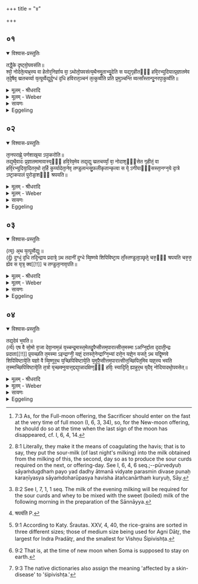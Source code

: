 +++
title = "४"

+++


## ०१


<details open><summary>विश्वास-प्रस्तुतिः</summary>

तद्धै᳘के दृष्ट्वो᳘पवसंति॥  
श्वो᳘ नोदेते᳘त्यभ्र᳘स्य वा हेतोर᳘निर्ज्ञाय वा᳘ ऽथोतो᳘पवसंत्य᳘थैनमु᳘ताभ्यु᳘देति स यद्य᳘गृहीतᳫँ᳭ हवि᳘रभ्युदियात्प्र᳘ज्ञातमेव त᳘दे᳘षैव᳘ व्व्रतचर्य्या य᳘त्पूर्व्वेद्युर्दुग्धं द᳘धि हविरात᳘ञ्चनं त᳘त्कुर्व्वंति प्रति प्र᳘मुञ्चन्ति व्वत्साँस्तान्पु᳘नरपा᳘कुर्व्वंति॥
</details>

<details><summary>मूलम् - श्रीधरादि</summary>

तद्धै᳘के दृष्ट्वो᳘पवसंति॥  
श्वो᳘ नोदेते᳘त्यभ्र᳘स्य वा हेतोर᳘निर्ज्ञाय वा᳘ ऽथोतो᳘पवसंत्य᳘थैनमु᳘ताभ्यु᳘देति स यद्य᳘गृहीतᳫँ᳭ हवि᳘रभ्युदियात्प्र᳘ज्ञातमेव त᳘दे᳘षैव᳘ व्व्रतचर्य्या य᳘त्पूर्व्वेद्युर्दुग्धं द᳘धि हविरात᳘ञ्चनं त᳘त्कुर्व्वंति प्रति प्र᳘मुञ्चन्ति व्वत्साँस्तान्पु᳘नरपा᳘कुर्व्वंति॥
</details>

<details><summary>मूलम् - Weber</summary>

तद्धै᳘के दृष्ट्वो᳘पवसन्ति॥  
श्वोॗ नोदेते᳘त्यभ्र᳘स्य वा हेतोर᳘निर्ज्ञाय वा᳘थोतो᳘पवसन्त्य᳘थैनमुॗताभ्यु᳘देति स यद्य᳘गृहीतᳫं हवि᳘रभ्युदियात्प्र᳘ज्ञातमेव त᳘देॗषैव᳘ व्रतचर्या य᳘त्पूर्वेद्युर्दुग्धं द᳘धि हविरात᳘ञ्चनं त᳘त्कुर्वन्ति प्रतिप्र᳘मुञ्चन्ति वत्सांस्तान्पु᳘नरपा᳘कुर्वन्ति॥
</details>

<details><summary>सायणः</summary>

…
</details>

<details><summary>Eggeling</summary>

1. Now, some people enter upon the fast [^egg_90] when

[^egg_90]: 7:3 As, for the Full-moon offering, the Sacrificer should enter on  the fast at the very time of full moon (I, 6, 3, 34), so, for the New-moon offering, he should do so at the time when the last sign of the moon has disappeared, cf. I, 6, 4, 14.

they (still) see (the moon, on the fourteenth day of the half-month), thinking, 'To-morrow he will not rise,'--either on account of clouds or not having ascertained properly, they enter upon the fast, and (in the morning) he rises over him. Now if he (the moon) should rise on (the material for) the oblation being not yet taken out, then that approved (procedure is followed) and the same fasting-observance. The sour curds from last night's milking they use for coagulating the sacrificial food [^egg_91]; they let the calves join (their mothers), and drive them away again [^egg_92].

[^egg_91]: 8:1 Literally, they make it the means of coagulating the havis; that is to say, they put the sour-milk (of last night's milking) into the milk obtained from the milking of this, the second, day so as to produce the sour curds required on the next, or offering-day. See I, 6, 4, 6 seq.;--pūrvedyuḥ sāyaṁdugdhaṁ payo yad dadhy ātmanā vidyate parasmin divase punaḥ karaṇīyasya sāyaṁdoharūpasya havisha ātañcanārthaṁ kuryuḥ, Sāy.

[^egg_92]: 8:2 See I, 7, 1, 1 seq. The milk of the evening milking will be required for the sour curds and whey to be mixed with the sweet (boiled) milk of the following morning in the preparation of the Sānnāyya.
</details>


## ०२


<details open><summary>विश्वास-प्रस्तुतिः</summary>

ता᳘नपराह्णे᳘ पर्णशाख᳘या ऽपा᳘करोति॥  
तद्य᳘थै᳘वादः प्र᳘ज्ञातमामावास्य᳘ᳫँ᳘ हवि᳘रेव᳘मेव तद्य᳘द्यु व्व्रतचर्य्यां᳘ वा᳘ नोदाश᳘ᳫँ᳘सेत गृहीतं᳘ वा हवि᳘रभ्युदिया᳘दितर᳘थो त᳘र्हि कुर्य्यादेता᳘नेव᳘ तण्डुलान्त्सु᳘फलीकृतान्कृत्वा स ये᳘ ऽणीयाᳫँ᳭सस्ता᳘नग्न᳘ये दा᳘त्रे ऽष्टा᳘कपालं पुरोडा᳘शᳫँ᳭ श्रपयति॥
</details>

<details><summary>मूलम् - श्रीधरादि</summary>

ता᳘नपराह्णे᳘ पर्णशाख᳘या ऽपा᳘करोति॥  
तद्य᳘थै᳘वादः प्र᳘ज्ञातमामावास्य᳘ᳫँ᳘ हवि᳘रेव᳘मेव तद्य᳘द्यु व्व्रतचर्य्यां᳘ वा᳘ नोदाश᳘ᳫँ᳘सेत गृहीतं᳘ वा हवि᳘रभ्युदिया᳘दितर᳘थो त᳘र्हि कुर्य्यादेता᳘नेव᳘ तण्डुलान्त्सु᳘फलीकृतान्कृत्वा स ये᳘ ऽणीयाᳫँ᳭सस्ता᳘नग्न᳘ये दा᳘त्रे ऽष्टा᳘कपालं पुरोडा᳘शᳫँ᳭ श्रपयति॥
</details>

<details><summary>मूलम् - Weber</summary>

ता᳘नपराह्णे᳘ पर्णशाख᳘यापा᳘करोति॥  
तद्य᳘थैॗवादः प्र᳘ज्ञातमामावास्य᳘ᳫं᳘ हवि᳘रेव᳘मेव तद्य᳘द्यु व्रतचर्यां᳘ वाॗ नोदाश᳘ᳫं᳘सेत गृहीतं᳘ वा हवि᳘रभ्युदिया᳘दितर᳘थो त᳘र्हि कुर्यादेता᳘नेव᳘ तण्डुलान्त्सु᳘फलीकृतान्कृत्वा स ये᳘ऽणीयांसस्ता᳘नग्न᳘ये दाॗत्रेऽष्टा᳘कपालम् पुरोडा᳘शं श्रपयति [^wbr_1] ॥  

[^wbr_1]: श्रपयंति P.
</details>

<details><summary>सायणः</summary>

…
</details>

<details><summary>Eggeling</summary>

2. In the afternoon he drives them away with the parṇa-branch; and as there that approved oblation of the New-moon offering (is prepared) so here. But if he should not care to undergo (again) the fasting-observance, or if (the moon) were to rise over (the material for) the oblation already taken out, then let him do otherwise: having properly cleansed the rice-grains of the husks, he cooks the smaller ones as a cake on eight potsherds for Agni Dātr̥ (the Giver).
</details>


## ०३


<details open><summary>विश्वास-प्रस्तुतिः</summary>

(त्य᳘) अ᳘थ य᳘त्पूर्व्वेद्युः॥  
(र्दु) दुग्धं᳘ द᳘धि तदि᳘न्द्राय प्रदात्रे᳘ ऽथ तदानीं दुग्धे व्वि᳘ष्णवे शिपिविष्टा᳘य ताँ᳘स्तण्डुला᳘ञ्छृते᳘ चरु᳘ᳫँ᳘ श्रपयति चरु᳘रु᳘ ह्येव स य᳘त्र᳘ क्व[[!!]] च तण्डुला᳘नाव᳘पति॥
</details>

<details><summary>मूलम् - श्रीधरादि</summary>

(त्य᳘) अ᳘थ य᳘त्पूर्व्वेद्युः॥  
(र्दु) दुग्धं᳘ द᳘धि तदि᳘न्द्राय प्रदात्रे᳘ ऽथ तदानीं दुग्धे व्वि᳘ष्णवे शिपिविष्टा᳘य ताँ᳘स्तण्डुला᳘ञ्छृते᳘ चरु᳘ᳫँ᳘ श्रपयति चरु᳘रु᳘ ह्येव स य᳘त्र᳘ क्व[[!!]] च तण्डुला᳘नाव᳘पति॥
</details>

<details><summary>मूलम् - Weber</summary>

अ᳘थ यत्पूर्वेद्युः॥  
दुग्धं᳘ द᳘धि तदि᳘न्द्राय प्रदात्रे᳘ऽथ तदानींदुग्धे वि᳘ष्णवे शिपिविष्टा᳘यैता᳘ᳫं᳘स्तण्डुला᳘ञ्छूते᳘ चरुं᳘ श्रपयति चरु᳘रुॗ ह्येव स य᳘त्र क्व᳘ च तण्डुला᳘नाव᳘पन्ति॥
</details>

<details><summary>सायणः</summary>

…
</details>

<details><summary>Eggeling</summary>

3. And the sour curds (from the milk) milked on the day before (he prepares) for Indra Pradātr̥

 (the Bestower); and those (larger) rice-grains [^egg_93] he cooks in boiled fresh milk as a pap for Vishṇu Śipivishṭa (the Bald); for a pap it is whenever rice-grains are thrown (into milk or sour curds).

[^egg_93]: 9:1 According to Katy. Śrautas. XXV, 4, 40, the rice-grains are sorted in three different sizes; those of medium size being used for Agni Dātr̥, the largest for Indra Pradātr̥, and the smallest for Vishṇu Śipivishṭa.
</details>


## ०४


<details open><summary>विश्वास-प्रस्तुतिः</summary>

तद्य᳘देवं भ᳘वति॥  
(त्ये) एष वै सो᳘मो रा᳘जा देवा᳘नाम᳘न्नं य᳘च्चन्द्र᳘मास्त᳘मेतदु᳘पैप्सीत्तम᳘पारात्सीत्त᳘मस्मा ऽअग्नि᳘र्द्दाता द᳘दाती᳘न्द्रः प्रदाता[[!!]] प्र᳘यच्छति त᳘मस्मा ऽइन्द्राग्नी᳘ यज्ञं᳘ दत्तस्ते᳘नेन्द्राग्नि᳘भ्यां दत्ते᳘न यज्ञे᳘न यजते᳘ ऽथ यद्वि᳘ष्णवे शिपिविष्टाये᳘ति यज्ञो वै व्वि᳘ष्णुर᳘थ य᳘च्छिपिविष्टाये᳘ति य᳘मुपै᳘प्सीत्तम᳘पारात्सीत्त᳘च्छिपित᳘मिव यज्ञ᳘स्य भवति त᳘स्माच्छिपिविष्टाये᳘ति त᳘त्रो य᳘च्छक्नुयात्त᳘द्दद्या᳘न्नादक्षिण᳘ᳫँ᳘ हविः᳘ स्यादि᳘ति᳘ ह्याहुर᳘थ य᳘दैव᳘ नोदियादथो᳘पवसेत्॥
</details>

<details><summary>मूलम् - श्रीधरादि</summary>

तद्य᳘देवं भ᳘वति॥  
(त्ये) एष वै सो᳘मो रा᳘जा देवा᳘नाम᳘न्नं य᳘च्चन्द्र᳘मास्त᳘मेतदु᳘पैप्सीत्तम᳘पारात्सीत्त᳘मस्मा ऽअग्नि᳘र्द्दाता द᳘दाती᳘न्द्रः प्रदाता[[!!]] प्र᳘यच्छति त᳘मस्मा ऽइन्द्राग्नी᳘ यज्ञं᳘ दत्तस्ते᳘नेन्द्राग्नि᳘भ्यां दत्ते᳘न यज्ञे᳘न यजते᳘ ऽथ यद्वि᳘ष्णवे शिपिविष्टाये᳘ति यज्ञो वै व्वि᳘ष्णुर᳘थ य᳘च्छिपिविष्टाये᳘ति य᳘मुपै᳘प्सीत्तम᳘पारात्सीत्त᳘च्छिपित᳘मिव यज्ञ᳘स्य भवति त᳘स्माच्छिपिविष्टाये᳘ति त᳘त्रो य᳘च्छक्नुयात्त᳘द्दद्या᳘न्नादक्षिण᳘ᳫँ᳘ हविः᳘ स्यादि᳘ति᳘ ह्याहुर᳘थ य᳘दैव᳘ नोदियादथो᳘पवसेत्॥
</details>

<details><summary>मूलम् - Weber</summary>

तद्य᳘देवम् भ᳘वति॥  
एष वै सो᳘मो रा᳘जा देवा᳘नाम᳘न्नं य᳘च्चन्द्र᳘मास्त᳘मेतदु᳘पैत्सीत्तम᳘पारात्सीत्त᳘मस्मा अग्नि᳘र्दाता द᳘दाती᳘न्द्रः प्र᳘दाता प्र᳘यछति त᳘मस्मा इन्द्राग्नी᳘ यज्ञं᳘ दत्तस्ते᳘नेन्द्राग्नि᳘भ्यां दत्ते᳘न यज्ञे᳘न यजते᳘ऽथ यद्वि᳘ष्णवे शिपिविष्टाये᳘ति यज्ञो वै वि᳘ष्णुर᳘थ य᳘छिपिविष्टाये᳘ति य᳘मुपै᳘त्सीत्तम᳘पारात्सीत्त᳘छिपित᳘मिव यज्ञ᳘स्य भवति त᳘स्माछिपिविष्टाये᳘ति त᳘त्रो य᳘छक्नुयात्त᳘द्दद्याॗन्नादक्षिण᳘ᳫं᳘ हविः᳘ स्यादि᳘तिॗ ह्याहुर᳘थ यॗदैवॗ नोदियादथो᳘पवसेत्॥
</details>

<details><summary>सायणः</summary>

…
</details>

<details><summary>Eggeling</summary>

4. And as to this being so, it is because that moon is no other than King Soma, the food of the gods;--he (the Sacrificer) at that time sought to secure him [^egg_94], and missed him: Agni, the Giver, gives that (moon) to him, and Indra, the Bestower, bestows that one upon him; Indra and Agni give that (moon, Soma) as a sacrifice to him, and that sacrifice given by Indra and Agni he offers. And as to why (he offers) to Vishṇu, the Bald, it is because Vishṇu is the sacrifice; and as to why to the Bald [^egg_95] (śipivishṭa),--it is that his missing him whom he sought to secure is the bald part (? śipita) of the sacrifice, hence to the Bald one. And on this occasion he should give (to the priests) as much as he is able to give, for no oblation, they say, should be without a dakshiṇā. And let him observe the fast just (on the day) when he (the moon) does not rise.

[^egg_94]: 9:2 That is, at the time of new moon when Soma is supposed to stay on earth.

[^egg_95]: 9:3 The native dictionaries also assign the meaning 'affected by a skin-disease' to 'śipivishṭa.'
</details>

